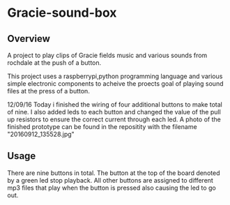 # Gracie-sound-box
Overview
--------
A project to play clips of Gracie fields music and various sounds from rochdale at the push of a button.

This project uses a raspberrypi,python programming language and various simple electronic components to acheive the proects goal of playing sound files at the press of a button.

12/09/16
Today i finished the wiring of four additional buttons to make  total of nine.
I also added leds to each button and changed the value of the pull up resistors to ensure the correct current through each led. A photo of the finished prototype can be found in the repositity with the filename "20160912_135528.jpg"
  
Usage
-----
There are nine buttons in total. The button at the top of the board denoted by a green led stop playback. All other buttons are assigned to different mp3 files that play when the button is pressed also causing the led to go out.
